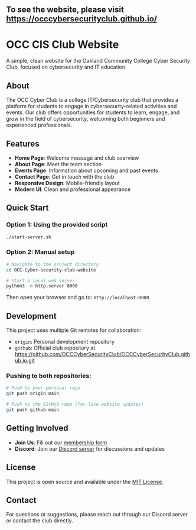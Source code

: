 ## To see the website, please visit https://occcybersecurityclub.github.io/

# OCC CIS Club Website

A simple, clean website for the Oakland Community College Cyber Security Club, focused on cybersecurity and IT education.

## About

The OCC Cyber Club is a college IT/Cybersecurity club that provides a platform for students to engage in cybersecurity-related activities and events. Our club offers opportunities for students to learn, engage, and grow in the field of cybersecurity, welcoming both beginners and experienced professionals.

## Features

- **Home Page**: Welcome message and club overview
- **About Page**: Meet the team section
- **Events Page**: Information about upcoming and past events
- **Contact Page**: Get in touch with the club
- **Responsive Design**: Mobile-friendly layout
- **Modern UI**: Clean and professional appearance

## Quick Start

### Option 1: Using the provided script
```bash
./start-server.sh
```

### Option 2: Manual setup
```bash
# Navigate to the project directory
cd OCC-Cyber-security-club-website

# Start a local web server
python3 -m http.server 8000
```

Then open your browser and go to: `http://localhost:8000`

## Development

This project uses multiple Git remotes for collaboration:
- `origin`: Personal development repository
- `github`: Official club repository at https://github.com/OCCCyberSecurityClub/OCCCyberSecurityClub.github.io.git

### Pushing to both repositories:
```bash
# Push to your personal repo
git push origin main

# Push to the GitHub repo (for live website updates)
git push github main
```

## Getting Involved

- **Join Us**: Fill out our [membership form](https://docs.google.com/forms/d/e/1FAIpQLScD4r623zV8YlEpEle3273UvgumOwMFD9FD4lfxwmi6U6pc3A/viewform?usp=sf_link)
- **Discord**: Join our [Discord server](https://discord.gg/qjmNnHSejJ) for discussions and updates

## License

This project is open source and available under the [MIT License](LICENSE).

## Contact

For questions or suggestions, please reach out through our Discord server or contact the club directly.
